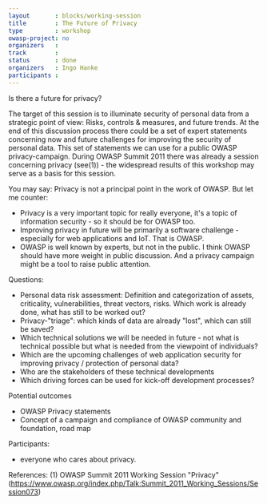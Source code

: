 ```yaml
---
layout       : blocks/working-session
title        : The Future of Privacy
type         : workshop
owasp-project: no
organizers   :
track        :
status       : done
organizers   : Ingo Hanke
participants :
---
```


Is there a future for privacy?

The target of this session is to illuminate security of personal data from a strategic point of view:
Risks, controls & measures, and future trends.
At the end of this discussion process there could be a set of expert statements concerning now and future 
challenges for improving the security of personal data. 
This set of statements we can use for a public OWASP privacy-campaign.
During OWASP Summit 2011 there was already a session concerning privacy (see(1)) - the widespread results of
this workshop may serve as a basis for this session.

You may say: Privacy is not a principal point in the work of OWASP. But let me counter:
- Privacy is a very important topic for really everyone, it's a topic of information security - so it should be for OWASP too.
- Improving privacy in future will be primarily a software challenge - especially for web applications and IoT. That is OWASP.
- OWASP is well known by experts, but not in the public. I think OWASP should have more weight in public discussion. And a privacy campaign might be a tool to raise public attention.

Questions:
- Personal data risk assessment: Definition and categorization of assets, criticality, vulnerabilities, threat vectors, risks.
  Which work is already done, what has still to be worked out?
- Privacy-"triage": which kinds of data are already "lost", which can still be saved?
- Which technical solutions we will be needed in future - not what is technical possible but what is needed 
  from the viewpoint of individuals?
- Which are the upcoming challenges of web application security for improving privacy / protection of personal data?
- Who are the stakeholders of these technical developments
- Which driving forces can be used for kick-off development processes?


Potential outcomes
- OWASP Privacy statements
- Concept of a campaign and compliance of OWASP community and foundation, road map

Participants:
- everyone who cares about privacy.

References:
(1) OWASP Summit 2011 Working Session "Privacy" (https://www.owasp.org/index.php/Talk:Summit_2011_Working_Sessions/Session073)
